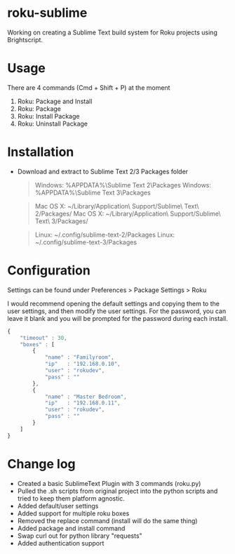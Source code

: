 # roku-sublime
Working on creating a Sublime Text build system for Roku projects using Brightscript.

# Usage
There are 4 commands (Cmd + Shift + P) at the moment
1. Roku: Package and Install
2. Roku: Package
3. Roku: Install Package
4. Roku: Uninstall Package

# Installation

* Download and extract to Sublime Text 2/3 Packages folder
	> Windows:  %APPDATA%\Sublime Text 2\Packages
	> Windows:  %APPDATA%\Sublime Text 3\Packages

	> Mac OS X: ~/Library/Application\ Support/Sublime\ Text\ 2/Packages/
	> Mac OS X: ~/Library/Application\ Support/Sublime\ Text\ 3/Packages/

	> Linux:    ~/.config/sublime-text-2/Packages
	> Linux:    ~/.config/sublime-text-3/Packages

# Configuration

Settings can be found under Preferences > Package Settings > Roku

I would recommend opening the default settings and copying them to the user settings, and then modify the user settings.
For the password, you can leave it blank and you will be prompted for the password during each install.

```javascript
{
    "timeout" : 30,
    "boxes" : [
        {
            "name" : "Familyroom",
            "ip"   : "192.168.0.10",
            "user" : "rokudev",
            "pass" : ""
        },
        {
            "name" : "Master Bedroom",
            "ip"   : "192.168.0.11",
            "user" : "rokudev",
            "pass" : ""
        }
    ]
}

```

# Change log
* Created a basic SublimeText Plugin with 3 commands (roku.py)
* Pulled the .sh scripts from original project into the python scripts and tried to keep them platform agnostic.
* Added default/user settings
* Added support for multiple roku boxes
* Removed the replace command (install will do the same thing)
* Added package and install command
* Swap curl out for python library "requests"
* Added authentication support
